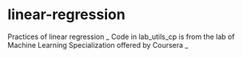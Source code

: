 # linear-regression
Practices of linear regression _
Code in lab_utils_cp is from the lab of Machine Learning Specialization offered by Coursera _
 
